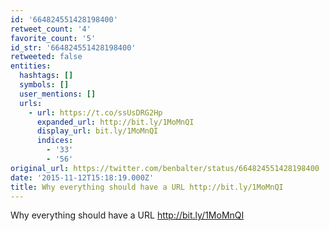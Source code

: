 ```yaml
---
id: '664824551428198400'
retweet_count: '4'
favorite_count: '5'
id_str: '664824551428198400'
retweeted: false
entities:
  hashtags: []
  symbols: []
  user_mentions: []
  urls:
    - url: https://t.co/ssUsDRG2Hp
      expanded_url: http://bit.ly/1MoMnQI
      display_url: bit.ly/1MoMnQI
      indices:
        - '33'
        - '56'
original_url: https://twitter.com/benbalter/status/664824551428198400
date: '2015-11-12T15:18:19.000Z'
title: Why everything should have a URL http://bit.ly/1MoMnQI
---
```


Why everything should have a URL http://bit.ly/1MoMnQI